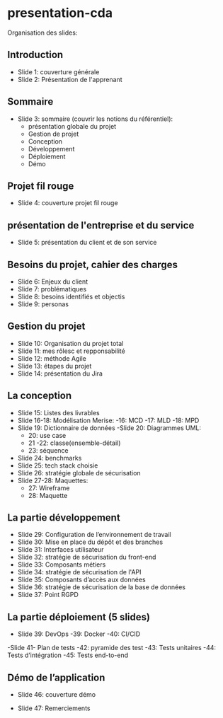 # presentation-cda

Organisation des slides:
## Introduction
- Slide 1: couverture générale
- Slide 2: Présentation de l'apprenant

## Sommaire
- Slide 3: sommaire (couvrir les notions du référentiel):
  - présentation globale du projet
  - Gestion de projet
  - Conception
  - Développement
  - Déploiement
  - Démo

## Projet fil rouge
- Slide 4: couverture projet fil rouge

## présentation de l'entreprise et du service
- Slide 5: présentation du client et de son service

## Besoins du projet, cahier des charges
- Slide 6: Enjeux du client
- Slide 7: problématiques
- Slide 8: besoins identifiés et objectis
- Slide 9: personas

## Gestion du projet
- Slide 10: Organisation du projet total
- Slide 11: mes rôlesc et repponsabilité
- Slide 12: méthode Agile
- Slide 13: étapes du projet
- Slide 14: présentation du Jira

## La conception
- Slide 15: Listes des livrables
- Slide 16-18: Modélisation Merise:
  -16: MCD
  -17: MLD
  -18: MPD
- Slide 19: Dictionnaire de données
-Slide 20: Diagrammes UML:
  - 20: use case
  - 21 -22: classe(ensemble-détail)
  - 23: séquence
- Slide 24: benchmarks
- Slide 25: tech stack choisie
- Slide 26: stratégie globale de sécurisation
- Slide 27-28: Maquettes:
  - 27: Wireframe
  - 28: Maquette

## La partie développement
- Slide 29: Configuration de l’environnement de travail
- Slide 30: Mise en place du dépôt et des branches
- Slide 31: Interfaces utilisateur
- Slide 32: stratégie de sécurisation du front-end
- Slide 33: Composants métiers
- Slide 34: stratégie de sécurisation de l'API
- Slide 35: Composants d’accès aux données
- Slide 36: stratégie de sécurisation de la base de données
- Slide 37: Point RGPD

## La partie déploiement (5 slides)
- Slide 39: DevOps
  -39: Docker
  -40: CI/CID

-Slide 41- Plan de tests
  -42: pyramide des test
  -43: Tests unitaires
  -44: Tests d’intégration
  -45: Tests end-to-end

## Démo de l’application
- Slide 46: couverture démo 

- Slide 47: Remerciements
